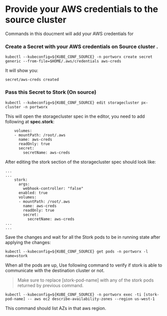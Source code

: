 # Provide your AWS credentials to the source cluster

Commands in this doucment will add your AWS credentials for 

### Create a Secret with your AWS credentials on Source cluster .

	kubectl --kubeconfig=${KUBE_CONF_SOURCE} -n portworx create secret generic --from-file=$HOME/.aws/credentials aws-creds

It will show you:

	secret/aws-creds created

### Pass this Secret to Stork (On source)

	kubectl --kubeconfig=${KUBE_CONF_SOURCE} edit storagecluster px-cluster -n portworx

This will open the storagecluster spec in the editor, you need to add following at **spec.stork**:
```
    volumes:
    - mountPath: /root/.aws
      name: aws-creds
      readOnly: true
      secret:
        secretName: aws-creds
```
After editing the stork section of  the storagecluster spec should look like:
```
...
...
    stork:
      args:
        webhook-controller: "false"
      enabled: true
      volumes:
      - mountPath: /root/.aws
        name: aws-creds
        readOnly: true
        secret:
          secretName: aws-creds
...
...
```

Save the changes and wait for all the Stork pods to be in running state after applying the changes:

	kubectl --kubeconfig=${KUBE_CONF_SOURCE} get pods -n portworx -l name=stork

When all the pods are up, Use following command to verify if stork is able to communicate with the destination cluster or not.
> Make sure to replace [stork-pod-name] with any of the stork pods returned by previous command.

	kubectl --kubeconfig=${KUBE_CONF_SOURCE} -n portworx exec -ti [stork-pod-name] -- aws ec2 describe-availability-zones --region us-west-1

This command should list AZs in that aws region.
